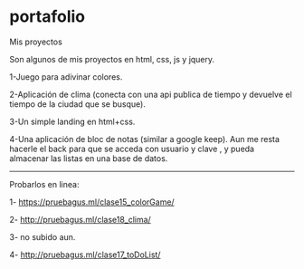 # portafolio
Mis proyectos

Son algunos de mis proyectos en html, css, js y jquery.

1-Juego para adivinar colores.   

2-Aplicación de clima (conecta con una api publica de tiempo y devuelve el tiempo de la ciudad que se busque).

3-Un simple landing en html+css.

4-Una aplicación de bloc de notas (similar a google keep). Aun me resta hacerle el back para que se acceda con usuario y clave , y pueda almacenar las listas en una base de datos.

-----------------------------------------------------------------------------------------------------------------------------------------------------------------------------------

Probarlos en linea:

1- https://pruebagus.ml/clase15_colorGame/

2- http://pruebagus.ml/clase18_clima/

3- no subido aun.

4- http://pruebagus.ml/clase17_toDoList/
